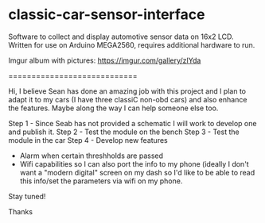 classic-car-sensor-interface
============================
Software to collect and display automotive sensor data on 16x2 LCD.
Written for use on Arduino MEGA2560, requires additional hardware to run.

Imgur album with pictures: https://imgur.com/gallery/zIYda


============================

Hi, I believe Sean has done an amazing job with this project and I plan to adapt it to my cars (I have three classiC non-obd cars) and also enhance the features. Maybe along the way I can help someone else too.

Step 1 - Since Seab has not provided a schematic I will work to develop one and publish it.
Step 2 - Test the module on the bench
Step 3 - Test the module in the car
Step 4 - Develop new features
 - Alarm when certain threshholds are passed
 - Wifi capabilities so I can also port the info to my phone (ideally I don't want a "modern digital" screen on my dash so I'd like to be able to read this info/set the parameters via wifi on my phone.
    
   
Stay tuned!

Thanks
